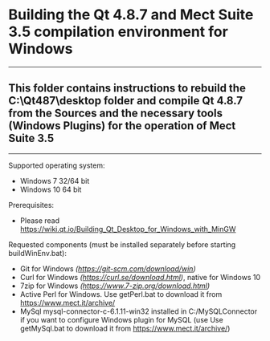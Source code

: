# Building the Qt 4.8.7 and Mect Suite 3.5 compilation environment for Windows
***
## This folder contains instructions to rebuild the C:\Qt487\desktop folder and compile Qt 4.8.7 from the Sources and the necessary tools (Windows Plugins) for the operation of Mect Suite 3.5
***
Supported operating system: 
- Windows 7 32/64 bit
- Windows 10 64 bit

Prerequisites:
- Please read https://wiki.qt.io/Building_Qt_Desktop_for_Windows_with_MinGW

Requested components (must be installed separately before starting buildWinEnv.bat):
- Git for Windows *(https://git-scm.com/download/win)*
- Curl for Windows *(https://curl.se/download.html)*, native for Windows 10
- 7zip for Windows *(https://www.7-zip.org/download.html)*
- Active Perl for Windows. Use getPerl.bat to download it from https://www.mect.it/archive/
- MySql mysql-connector-c-6.1.11-win32 installed in C:/MySQLConnector if you want to configure Windows plugin for MySQL (use Use getMySql.bat to download it from https://www.mect.it/archive/)





